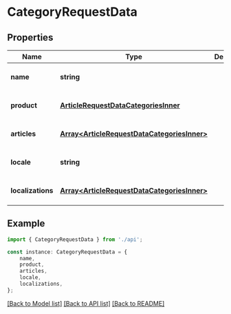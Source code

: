 # CategoryRequestData


## Properties

Name | Type | Description | Notes
------------ | ------------- | ------------- | -------------
**name** | **string** |  | [optional] [default to undefined]
**product** | [**ArticleRequestDataCategoriesInner**](ArticleRequestDataCategoriesInner.md) |  | [optional] [default to undefined]
**articles** | [**Array&lt;ArticleRequestDataCategoriesInner&gt;**](ArticleRequestDataCategoriesInner.md) |  | [optional] [default to undefined]
**locale** | **string** |  | [optional] [default to undefined]
**localizations** | [**Array&lt;ArticleRequestDataCategoriesInner&gt;**](ArticleRequestDataCategoriesInner.md) |  | [optional] [default to undefined]

## Example

```typescript
import { CategoryRequestData } from './api';

const instance: CategoryRequestData = {
    name,
    product,
    articles,
    locale,
    localizations,
};
```

[[Back to Model list]](../README.md#documentation-for-models) [[Back to API list]](../README.md#documentation-for-api-endpoints) [[Back to README]](../README.md)
